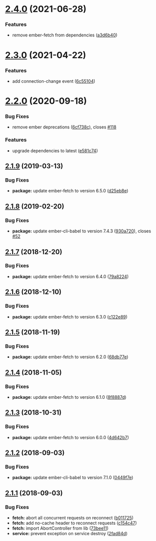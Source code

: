 # [2.4.0](https://github.com/BBVAEngineering/ember-network-state/compare/v2.3.0...v2.4.0) (2021-06-28)


### Features

* remove ember-fetch from dependencies ([a3d6b40](https://github.com/BBVAEngineering/ember-network-state/commit/a3d6b40df1e7221f5d809d302fdde30c9144d228))

# [2.3.0](https://github.com/BBVAEngineering/ember-network-state/compare/v2.2.0...v2.3.0) (2021-04-22)


### Features

* add connection-change event ([6c55104](https://github.com/BBVAEngineering/ember-network-state/commit/6c55104a8ae5df1d2fab7b9234b2e1c08fcb12e7))

# [2.2.0](https://github.com/BBVAEngineering/ember-network-state/compare/v2.1.9...v2.2.0) (2020-09-18)


### Bug Fixes

* remove ember deprecations ([6cf738c](https://github.com/BBVAEngineering/ember-network-state/commit/6cf738caccdc6b6dbc81c5715832359ccf4f2d0e)), closes [#118](https://github.com/BBVAEngineering/ember-network-state/issues/118)


### Features

* upgrade dependencies to latest ([e581c74](https://github.com/BBVAEngineering/ember-network-state/commit/e581c74b85eaf0a0273213e72a63e6d2de63c0e6))

## [2.1.9](https://github.com/BBVAEngineering/ember-network-state/compare/v2.1.8...v2.1.9) (2019-03-13)


### Bug Fixes

* **package:** update ember-fetch to version 6.5.0 ([d25eb8e](https://github.com/BBVAEngineering/ember-network-state/commit/d25eb8e))

## [2.1.8](https://github.com/BBVAEngineering/ember-network-state/compare/v2.1.7...v2.1.8) (2019-02-20)


### Bug Fixes

* **package:** update ember-cli-babel to version 7.4.3 ([930a720](https://github.com/BBVAEngineering/ember-network-state/commit/930a720)), closes [#52](https://github.com/BBVAEngineering/ember-network-state/issues/52)

## [2.1.7](https://github.com/BBVAEngineering/ember-network-state/compare/v2.1.6...v2.1.7) (2018-12-20)


### Bug Fixes

* **package:** update ember-fetch to version 6.4.0 ([79a8224](https://github.com/BBVAEngineering/ember-network-state/commit/79a8224))

## [2.1.6](https://github.com/BBVAEngineering/ember-network-state/compare/v2.1.5...v2.1.6) (2018-12-10)


### Bug Fixes

* **package:** update ember-fetch to version 6.3.0 ([c122e89](https://github.com/BBVAEngineering/ember-network-state/commit/c122e89))

## [2.1.5](https://github.com/BBVAEngineering/ember-network-state/compare/v2.1.4...v2.1.5) (2018-11-19)


### Bug Fixes

* **package:** update ember-fetch to version 6.2.0 ([68db77e](https://github.com/BBVAEngineering/ember-network-state/commit/68db77e))

## [2.1.4](https://github.com/BBVAEngineering/ember-network-state/compare/v2.1.3...v2.1.4) (2018-11-05)


### Bug Fixes

* **package:** update ember-fetch to version 6.1.0 ([8f8887d](https://github.com/BBVAEngineering/ember-network-state/commit/8f8887d))

## [2.1.3](https://github.com/BBVAEngineering/ember-network-state/compare/v2.1.2...v2.1.3) (2018-10-31)


### Bug Fixes

* **package:** update ember-fetch to version 6.0.0 ([4d642b7](https://github.com/BBVAEngineering/ember-network-state/commit/4d642b7))

## [2.1.2](https://github.com/BBVAEngineering/ember-network-state/compare/v2.1.1...v2.1.2) (2018-09-03)


### Bug Fixes

* **package:** update ember-cli-babel to version 7.1.0 ([0449f7e](https://github.com/BBVAEngineering/ember-network-state/commit/0449f7e))

## [2.1.1](https://github.com/BBVAEngineering/ember-network-state/compare/v2.1.0...v2.1.1) (2018-09-03)


### Bug Fixes

* **fetch:** abort all concurrent requests on reconnect ([b011725](https://github.com/BBVAEngineering/ember-network-state/commit/b011725))
* **fetch:** add no-cache header to reconnect requests ([c154c47](https://github.com/BBVAEngineering/ember-network-state/commit/c154c47))
* **fetch:** import AbortController from lib ([73bee11](https://github.com/BBVAEngineering/ember-network-state/commit/73bee11))
* **service:** prevent exception on service destroy ([2fad84d](https://github.com/BBVAEngineering/ember-network-state/commit/2fad84d))
